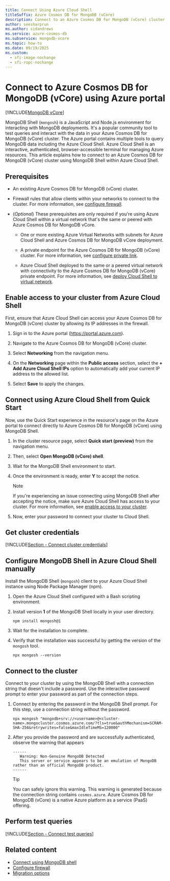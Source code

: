 ```yaml
---
title: Connect Using Azure Cloud Shell
titleSuffix: Azure Cosmos DB for MongoDB (vCore)
description: Connect to an Azure Cosmos DB for MongoDB (vCore) cluster by using Azure Cloud Shell to query data.
author: seesharprun
ms.author: sidandrews
ms.service: azure-cosmos-db
ms.subservice: mongodb-vcore
ms.topic: how-to
ms.date: 09/19/2025
ms.custom:
  - sfi-image-nochange
  - sfi-ropc-nochange
---
```


# Connect to Azure Cosmos DB for MongoDB (vCore) using Azure portal

[!INCLUDE[MongoDB vCore](~/reusable-content/ce-skilling/azure/includes/cosmos-db/includes/appliesto-mongodb-vcore.md)]

MongoDB Shell (`mongosh`) is a JavaScript and Node.js environment for interacting with MongoDB deployments. It's a popular community tool to test queries and interact with the data in your Azure Cosmos DB for MongoDB (vCore) cluster. The Azure portal contains multiple tools to query MongoDB data including the Azure Cloud Shell. Azure Cloud Shell is an interactive, authenticated, browser-accessible terminal for managing Azure resources. This article explains how to connect to an Azure Cosmos DB for MongoDB (vCore) cluster using MongoDB Shell within Azure Cloud Shell.

## Prerequisites

- An existing Azure Cosmos DB for MongoDB (vCore) cluster.

- Firewall rules that allow clients within your networks to connect to the cluster. For more information, see [configure firewall](how-to-configure-firewall.md).

- (*Optional*) These prerequisites are only required if you're using Azure Cloud Shell within a virtual network that's the same or peered with Azure Cosmos DB for MongoDB vCore.

  - One or more existing Azure Virtual Networks with subnets for Azure Cloud Shell and Azure Cosmos DB for MongoDB vCore deployment.
  
  - A private endpoint for the Azure Cosmos DB for MongoDB (vCore) cluster. For more information, see [configure private link](how-to-private-link.md).
  
  - Azure Cloud Shell deployed to the same or a peered virtual network with connectivity to the Azure Cosmos DB for MongoDB (vCore) private endpoint. For more information, see [deploy Cloud Shell to virtual network](/azure/cloud-shell/vnet/deployment).

## Enable access to your cluster from Azure Cloud Shell

First, ensure that Azure Cloud Shell can access your Azure Cosmos DB for MongoDB (vCore) cluster by allowing its IP addresses in the firewall.

1. Sign in to the Azure portal (<https://portal.azure.com>).

1. Navigate to the Azure Cosmos DB for MongoDB (vCore) cluster.

1. Select **Networking** from the navigation menu.

1. On the **Networking** page within the **Public access** section, select the **+ Add Azure Cloud Shell IPs** option to automatically add your current IP address to the allowed list.

1. Select **Save** to apply the changes.
  
## Connect using Azure Cloud Shell from Quick Start

Now, use the Quick Start experience in the resource's page on the Azure portal to connect directly to Azure Cosmos DB for MongoDB (vCore) using MongoDB Shell.

1. In the cluster resource page, select **Quick start (preview)** from the navigation menu.

1. Then, select **Open MongoDB (vCore) shell**.

1. Wait for the MongoDB Shell environment to start.

1. Once the environment is ready, enter **Y** to accept the notice.

    > [!NOTE]
    > If you're experiencing an issue connecting using MongoDB Shell after accepting the notice, make sure Azure Cloud Shell has access to your cluster. For more information, see [enable access to your cluster](#enable-access-to-your-cluster-from-azure-cloud-shell).

1. Now, enter your password to connect your cluster to Cloud Shell.

## Get cluster credentials

[!INCLUDE[Section - Connect cluster credentials](includes/section-connect-cluster-credentials.md)]

## Configure MongoDB Shell in Azure Cloud Shell manually

Install the MongoDB Shell (`mongosh`) client to your Azure Cloud Shell instance using Node Package Manager (npm).

1. Open the Azure Cloud Shell configured with a Bash scripting environment.

1. Install version **1** of the MongoDB Shell locally in your user directory.

    ```azurecli-interactive
    npm install mongosh@1
    ```

1. Wait for the installation to complete.

1. Verify that the installation was successful by getting the version of the `mongosh` tool.

    ```azurecli-interactive
    npx mongosh --version
    ```

## Connect to the cluster

Connect to your cluster by using the MongoDB Shell with a connection string that doesn't include a password. Use the interactive password prompt to enter your password as part of the connection steps.

1. Connect by entering the password in the MongoDB Shell prompt. For this step, use a connection string without the password.

    ```azurecli-interactive
    npx mongosh "mongodb+srv://<username>@<cluster-name>.mongocluster.cosmos.azure.com/?tls=true&authMechanism=SCRAM-SHA-256&retrywrites=false&maxIdleTimeMS=120000"
    ```

1. After you provide the password and are successfully authenticated, observe the warning that appears

    ```output
    ------
       Warning: Non-Genuine MongoDB Detected
       This server or service appears to be an emulation of MongoDB rather than an official MongoDB product.
    ------
    ```

    > [!TIP]
    > You can safely ignore this warning. This warning is generated because the connection string contains `cosmos.azure`. Azure Cosmos DB for MongoDB (vCore) is a native Azure platform as a service (PaaS) offering.

## Perform test queries

[!INCLUDE[Section - Connect test queries](includes/section-connect-test-queries.md)]

## Related content

- [Connect using MongoDB shell](how-to-connect-mongo-shell.md)
- [Configure firewall](how-to-configure-firewall.md)
- [Migration options](migration-options.md)
